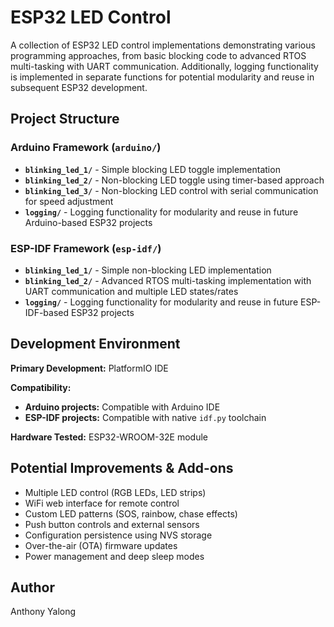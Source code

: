 # ESP32 LED Control

A collection of ESP32 LED control implementations demonstrating various programming approaches, from basic blocking code to advanced RTOS multi-tasking with UART communication. Additionally, logging functionality is implemented in separate functions for potential modularity and reuse in subsequent ESP32 development.

## Project Structure

### Arduino Framework (`arduino/`)
- **`blinking_led_1/`** - Simple blocking LED toggle implementation
- **`blinking_led_2/`** - Non-blocking LED toggle using timer-based approach  
- **`blinking_led_3/`** - Non-blocking LED control with serial communication for speed adjustment
- **`logging/`** - Logging functionality for modularity and reuse in future Arduino-based ESP32 projects

### ESP-IDF Framework (`esp-idf/`)
- **`blinking_led_1/`** - Simple non-blocking LED implementation
- **`blinking_led_2/`** - Advanced RTOS multi-tasking implementation with UART communication and multiple LED states/rates
- **`logging/`** - Logging functionality for modularity and reuse in future ESP-IDF-based ESP32 projects

## Development Environment

**Primary Development:** PlatformIO IDE

**Compatibility:**
- **Arduino projects:** Compatible with Arduino IDE
- **ESP-IDF projects:** Compatible with native `idf.py` toolchain

**Hardware Tested:** ESP32-WROOM-32E module

## Potential Improvements & Add-ons

- Multiple LED control (RGB LEDs, LED strips)
- WiFi web interface for remote control
- Custom LED patterns (SOS, rainbow, chase effects)
- Push button controls and external sensors
- Configuration persistence using NVS storage
- Over-the-air (OTA) firmware updates
- Power management and deep sleep modes

## Author

Anthony Yalong